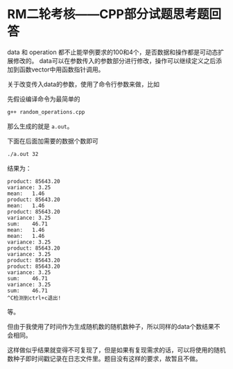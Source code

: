 # RM二轮考核——CPP部分试题思考题回答

data 和 operation 都不止能举例要求的100和4个，是否数据和操作都是可动态扩展修改的。
data可以在参数传入的参数部分进行修改，操作可以继续定义之后添加到函数vector中用函数指针调用。

关于改变传入data的参数，使用了命令行参数来做，比如

先假设编译命令为最简单的

```bash
g++ random_operations.cpp
```

那么生成的就是 `a.out`。

下面在后面加需要的数据个数即可

```bash
./a.out 32
```

结果为：

```
product: 85643.20
variance: 3.25
mean:   1.46
product: 85643.20
mean:   1.46
product: 85643.20
variance: 3.25
sum:    46.71
mean:   1.46
mean:   1.46
variance: 3.25
product: 85643.20
variance: 3.25
product: 85643.20
product: 85643.20
variance: 3.25
sum:    46.71
variance: 3.25
sum:    46.71
^C检测到ctrl+c退出!
```

等。

但由于我使用了时间作为生成随机数的随机数种子，所以同样的data个数结果不会相同。

这样做似乎结果就变得不可复现了，但是如果有复现需求的话，可以将使用的随机数种子即时间戳记录在日志文件里。题目没有这样的要求，故暂且不做。
